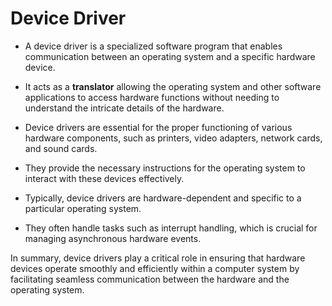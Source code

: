 # Device Driver

- A device driver is a specialized software program that enables communication between an operating system and a specific hardware device. 
- It acts as a **translator** allowing the operating system and other software applications to access hardware functions without needing to understand the intricate details of the hardware. 

- Device drivers are essential for the proper functioning of various hardware components, such as printers, video adapters, network cards, and sound cards. 
- They provide the necessary instructions for the operating system to interact with these devices effectively. 



- Typically, device drivers are hardware-dependent and specific to a particular operating system. 
- They often handle tasks such as interrupt handling, which is crucial for managing asynchronous hardware events. 





In summary, device drivers play a critical role in ensuring that hardware devices operate smoothly and efficiently within a computer system by facilitating seamless communication between the hardware and the operating system.